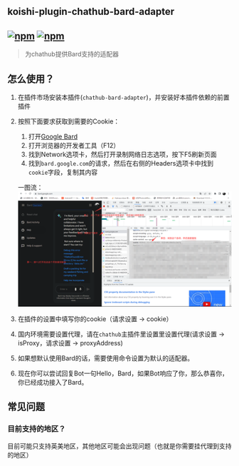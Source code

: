 ## koishi-plugin-chathub-bard-adapter

## [![npm](https://img.shields.io/npm/v/@dingyi222666/koishi-plugin-chathub-bard-adapter)](https://www.npmjs.com/package/@dingyi222666/koishi-plugin-chathub-bard-adapter) [![npm](https://img.shields.io/npm/dm/@dingyi222666/koishi-plugin-chathub-bard-adapter)](https://www.npmjs.com/package//@dingyi222666/koishi-plugin-chathub-bard-adapter)

> 为chathub提供Bard支持的适配器

## 怎么使用？

1. 在插件市场安装本插件(`chathub-bard-adapter`)，并安装好本插件依赖的前置插件
2. 按照下面要求获取到需要的Cookie：

    1. 打开[Google Bard](https://bard.google.com/)
    2. 打开浏览器的开发者工具（F12）
    3. 找到Network选项卡，然后打开录制网络日志选项，按下F5刷新页面
    4. 找到`bard.google.com`的请求，然后在右侧的Headers选项卡中找到`cookie`字段，复制其内容

    一图流：
    ![bard_cookie](../../screenshots/bard_cookies.png)

3. 在插件的设置中填写你的cookie（请求设置 -> cookie）
4. 国内环境需要设置代理，请在`chathub`主插件里设置里设置代理(请求设置 -> isProxy，请求设置 -> proxyAddress)
5. 如果想默认使用Bard的话，需要使用命令设置为默认的适配器。
6. 现在你可以尝试回复Bot一句Hello，Bard，如果Bot响应了你，那么恭喜你，你已经成功接入了Bard。

## 常见问题

### 目前支持的地区？

目前可能只支持英美地区，其他地区可能会出现问题（也就是你需要挂代理到支持的地区）
